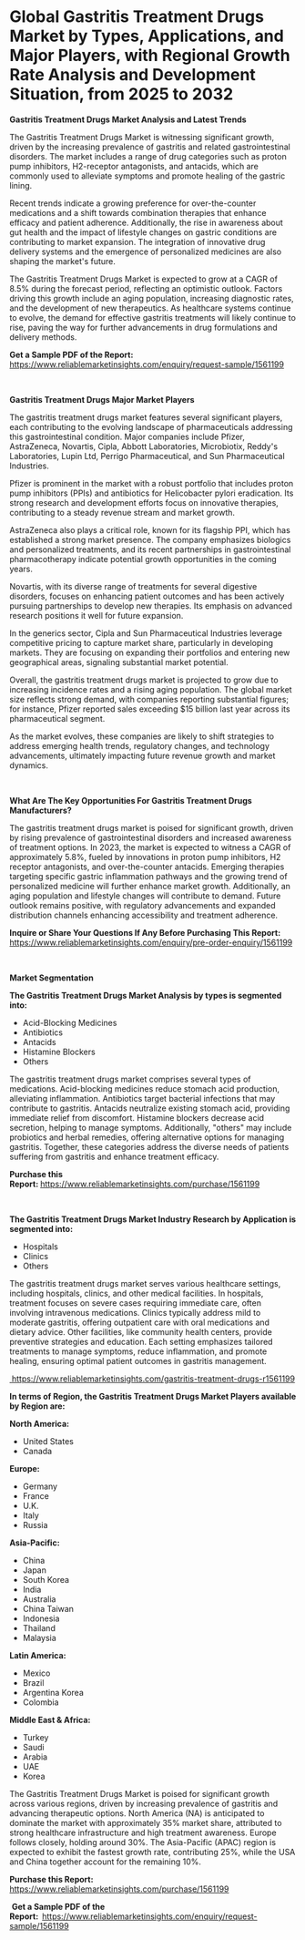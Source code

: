 <p><h1>Global Gastritis Treatment Drugs Market by Types, Applications, and Major Players, with Regional Growth Rate Analysis and Development Situation, from 2025 to 2032</h1></p><p><strong>Gastritis Treatment Drugs Market Analysis and Latest Trends</strong></p>
<p><p>The Gastritis Treatment Drugs Market is witnessing significant growth, driven by the increasing prevalence of gastritis and related gastrointestinal disorders. The market includes a range of drug categories such as proton pump inhibitors, H2-receptor antagonists, and antacids, which are commonly used to alleviate symptoms and promote healing of the gastric lining.</p><p>Recent trends indicate a growing preference for over-the-counter medications and a shift towards combination therapies that enhance efficacy and patient adherence. Additionally, the rise in awareness about gut health and the impact of lifestyle changes on gastric conditions are contributing to market expansion. The integration of innovative drug delivery systems and the emergence of personalized medicines are also shaping the market's future.</p><p>The Gastritis Treatment Drugs Market is expected to grow at a CAGR of 8.5% during the forecast period, reflecting an optimistic outlook. Factors driving this growth include an aging population, increasing diagnostic rates, and the development of new therapeutics. As healthcare systems continue to evolve, the demand for effective gastritis treatments will likely continue to rise, paving the way for further advancements in drug formulations and delivery methods.</p></p>
<p><strong>Get a Sample PDF of the Report:&nbsp;</strong> <a href="https://www.reliablemarketinsights.com/enquiry/request-sample/1561199?utm_campaign=3364&utm_medium=2&utm_source=Github&utm_content=ia&utm_term=19042025&utm_id=gastritis-treatment-drugs">https://www.reliablemarketinsights.com/enquiry/request-sample/1561199</a></p>
<p>&nbsp;</p>
<p><strong>Gastritis Treatment Drugs Major Market Players</strong></p>
<p><p>The gastritis treatment drugs market features several significant players, each contributing to the evolving landscape of pharmaceuticals addressing this gastrointestinal condition. Major companies include Pfizer, AstraZeneca, Novartis, Cipla, Abbott Laboratories, Microbiotix, Reddy's Laboratories, Lupin Ltd, Perrigo Pharmaceutical, and Sun Pharmaceutical Industries.</p><p>Pfizer is prominent in the market with a robust portfolio that includes proton pump inhibitors (PPIs) and antibiotics for Helicobacter pylori eradication. Its strong research and development efforts focus on innovative therapies, contributing to a steady revenue stream and market growth.</p><p>AstraZeneca also plays a critical role, known for its flagship PPI, which has established a strong market presence. The company emphasizes biologics and personalized treatments, and its recent partnerships in gastrointestinal pharmacotherapy indicate potential growth opportunities in the coming years.</p><p>Novartis, with its diverse range of treatments for several digestive disorders, focuses on enhancing patient outcomes and has been actively pursuing partnerships to develop new therapies. Its emphasis on advanced research positions it well for future expansion.</p><p>In the generics sector, Cipla and Sun Pharmaceutical Industries leverage competitive pricing to capture market share, particularly in developing markets. They are focusing on expanding their portfolios and entering new geographical areas, signaling substantial market potential.</p><p>Overall, the gastritis treatment drugs market is projected to grow due to increasing incidence rates and a rising aging population. The global market size reflects strong demand, with companies reporting substantial figures; for instance, Pfizer reported sales exceeding $15 billion last year across its pharmaceutical segment.</p><p>As the market evolves, these companies are likely to shift strategies to address emerging health trends, regulatory changes, and technology advancements, ultimately impacting future revenue growth and market dynamics.</p></p>
<p>&nbsp;</p>
<p><strong>What Are The Key Opportunities For Gastritis Treatment Drugs Manufacturers?</strong></p>
<p><p>The gastritis treatment drugs market is poised for significant growth, driven by rising prevalence of gastrointestinal disorders and increased awareness of treatment options. In 2023, the market is expected to witness a CAGR of approximately 5.8%, fueled by innovations in proton pump inhibitors, H2 receptor antagonists, and over-the-counter antacids. Emerging therapies targeting specific gastric inflammation pathways and the growing trend of personalized medicine will further enhance market growth. Additionally, an aging population and lifestyle changes will contribute to demand. Future outlook remains positive, with regulatory advancements and expanded distribution channels enhancing accessibility and treatment adherence.</p></p>
<p><strong>Inquire or Share Your Questions If Any Before Purchasing This Report:</strong> <a href="https://www.reliablemarketinsights.com/enquiry/pre-order-enquiry/1561199?utm_campaign=3364&utm_medium=2&utm_source=Github&utm_content=ia&utm_term=19042025&utm_id=gastritis-treatment-drugs">https://www.reliablemarketinsights.com/enquiry/pre-order-enquiry/1561199</a></p>
<p>&nbsp;</p>
<p><strong>Market Segmentation</strong></p>
<p><strong>The Gastritis Treatment Drugs Market Analysis by types is segmented into:</strong></p>
<p><ul><li>Acid-Blocking Medicines</li><li>Antibiotics</li><li>Antacids</li><li>Histamine Blockers</li><li>Others</li></ul></p>
<p><p>The gastritis treatment drugs market comprises several types of medications. Acid-blocking medicines reduce stomach acid production, alleviating inflammation. Antibiotics target bacterial infections that may contribute to gastritis. Antacids neutralize existing stomach acid, providing immediate relief from discomfort. Histamine blockers decrease acid secretion, helping to manage symptoms. Additionally, "others" may include probiotics and herbal remedies, offering alternative options for managing gastritis. Together, these categories address the diverse needs of patients suffering from gastritis and enhance treatment efficacy.</p></p>
<p><strong>Purchase this Report:&nbsp;</strong><a href="https://www.reliablemarketinsights.com/purchase/1561199?utm_campaign=3364&utm_medium=2&utm_source=Github&utm_content=ia&utm_term=19042025&utm_id=gastritis-treatment-drugs">https://www.reliablemarketinsights.com/purchase/1561199</a></p>
<p>&nbsp;</p>
<p><strong>The Gastritis Treatment Drugs Market Industry Research by Application is segmented into:</strong></p>
<p><ul><li>Hospitals</li><li>Clinics</li><li>Others</li></ul></p>
<p><p>The gastritis treatment drugs market serves various healthcare settings, including hospitals, clinics, and other medical facilities. In hospitals, treatment focuses on severe cases requiring immediate care, often involving intravenous medications. Clinics typically address mild to moderate gastritis, offering outpatient care with oral medications and dietary advice. Other facilities, like community health centers, provide preventive strategies and education. Each setting emphasizes tailored treatments to manage symptoms, reduce inflammation, and promote healing, ensuring optimal patient outcomes in gastritis management.</p></p>
<p><a href="https://www.reliablemarketinsights.com/gastritis-treatment-drugs-r1561199?utm_campaign=3364&utm_medium=2&utm_source=Github&utm_content=ia&utm_term=19042025&utm_id=gastritis-treatment-drugs">&nbsp;https://www.reliablemarketinsights.com/gastritis-treatment-drugs-r1561199</a></p>
<p><strong>In terms of Region, the Gastritis Treatment Drugs Market Players available by Region are:</strong></p>
<p>
    <p> <strong> North America: </strong>
        <ul>
            <li>United States</li>
            <li>Canada</li>
        </ul>
        </p> 
    <p> <strong> Europe: </strong>
        <ul>
            <li>Germany</li>
            <li>France</li>
            <li>U.K.</li>
            <li>Italy</li>
            <li>Russia</li>
        </ul>
        </p> 
    <p> <strong> Asia-Pacific: </strong>
        <ul>
            <li>China</li>
            <li>Japan</li>
            <li>South Korea</li>
            <li>India</li>
            <li>Australia</li>
            <li>China Taiwan</li>
            <li>Indonesia</li>
            <li>Thailand</li>
            <li>Malaysia</li>
        </ul>
        </p> 
    <p> <strong> Latin America: </strong>
        <ul>
            <li>Mexico</li>
            <li>Brazil</li>
            <li>Argentina Korea</li>
            <li>Colombia</li>
        </ul>
        </p> 
    <p> <strong> Middle East & Africa: </strong>
        <ul>
            <li>Turkey</li>
            <li>Saudi</li>
            <li>Arabia</li>
            <li>UAE</li>
            <li>Korea</li>
        </ul>
    </p>
    </p>
<p><p>The Gastritis Treatment Drugs Market is poised for significant growth across various regions, driven by increasing prevalence of gastritis and advancing therapeutic options. North America (NA) is anticipated to dominate the market with approximately 35% market share, attributed to strong healthcare infrastructure and high treatment awareness. Europe follows closely, holding around 30%. The Asia-Pacific (APAC) region is expected to exhibit the fastest growth rate, contributing 25%, while the USA and China together account for the remaining 10%.</p></p>
<p><strong>Purchase this Report: </strong><a href="https://www.reliablemarketinsights.com/purchase/1561199?utm_campaign=3364&utm_medium=2&utm_source=Github&utm_content=ia&utm_term=19042025&utm_id=gastritis-treatment-drugs">https://www.reliablemarketinsights.com/purchase/1561199</a></p>
<p>&nbsp;<strong>Get a Sample PDF of the Report:&nbsp;&nbsp;</strong><a href="https://www.reliablemarketinsights.com/enquiry/request-sample/1561199?utm_campaign=3364&utm_medium=2&utm_source=Github&utm_content=ia&utm_term=19042025&utm_id=gastritis-treatment-drugs">https://www.reliablemarketinsights.com/enquiry/request-sample/1561199</a></p>
<p><strong></strong></p>
<p><p></p><p></p><p></p></p>
